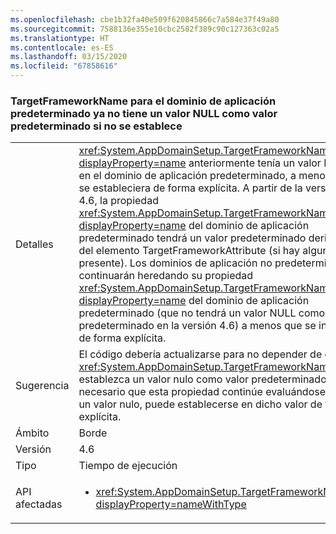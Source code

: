 ```yaml
---
ms.openlocfilehash: cbe1b32fa40e509f620845866c7a584e37f49a80
ms.sourcegitcommit: 7588136e355e10cbc2582f389c90c127363c02a5
ms.translationtype: HT
ms.contentlocale: es-ES
ms.lasthandoff: 03/15/2020
ms.locfileid: "67858616"
---
```

### <a name="targetframeworkname-for-default-app-domain-no-longer-defaults-to-null-if-not-set"></a>TargetFrameworkName para el dominio de aplicación predeterminado ya no tiene un valor NULL como valor predeterminado si no se establece

|   |   |
|---|---|
|Detalles|<xref:System.AppDomainSetup.TargetFrameworkName?displayProperty=name> anteriormente tenía un valor NULL en el dominio de aplicación predeterminado, a menos que se estableciera de forma explícita. A partir de la versión 4.6, la propiedad <xref:System.AppDomainSetup.TargetFrameworkName?displayProperty=name> del dominio de aplicación predeterminado tendrá un valor predeterminado derivado del elemento TargetFrameworkAttribute (si hay alguno presente). Los dominios de aplicación no predeterminados continuarán heredando su propiedad <xref:System.AppDomainSetup.TargetFrameworkName?displayProperty=name> del dominio de aplicación predeterminado (que no tendrá un valor NULL como valor predeterminado en la versión 4.6) a menos que se invalide de forma explícita.|
|Sugerencia|El código debería actualizarse para no depender de que <xref:System.AppDomainSetup.TargetFrameworkName> establezca un valor nulo como valor predeterminado. Si es necesario que esta propiedad continúe evaluándose como un valor nulo, puede establecerse en dicho valor de forma explícita.|
|Ámbito|Borde|
|Versión|4.6|
|Tipo|Tiempo de ejecución|
|API afectadas|<ul><li><xref:System.AppDomainSetup.TargetFrameworkName?displayProperty=nameWithType></li></ul>|

